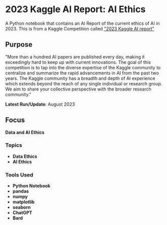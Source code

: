 # 2023 Kaggle AI Report: AI Ethics
A Python notebook that contains an AI Report of the current ethics of AI in 2023. This is from a Kaggle Competition called ["2023 Kaggle AI report"](https://www.kaggle.com/competitions/2023-kaggle-ai-report)

## Purpose
"More than a hundred AI papers are published every day, making it exceedingly hard to keep up with current innovations. The goal of this competition is to tap into the diverse expertise of the Kaggle community to centralize and summarize the rapid advancements in AI from the past two years. The Kaggle community has a breadth and depth of AI experience which extends beyond the reach of any single individual or research group. We aim to share your collective perspective with the broader research community."

**Latest Run/Update**: August 2023

## Focus
**Data and AI Ethics**

### Topics
- **Data Ethics**
- **AI Ethics**

### Tools Used
- **Python Notebook**
- **pandas**
- **numpy**
- **matplotlib**
- **seaborn**
- **ChatGPT**
- **Bard**
